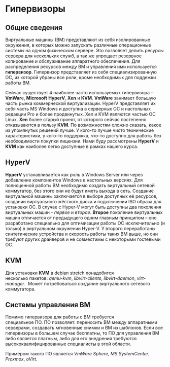 # Гипервизоры


## Общие сведения

Виртуальные машины (ВМ) представляют из себя изолированные окружения, в которых можно запускать различные операционные системы на одном физическом сервере. Это позволяет делить ресурсы сервера для нескольких служб, а так же упрощает резервное копирование и обслуживание аппаратного обеспечения. Для распределения ресурсов между  ВМ и управления ими используется **гипервизор**. Гипервизор представляет из себя специализированную ОС, из которой убраны все роли, кроме необходимых для поддежки работы ВМ.

Сейчас существует 4 наиболее часто используемых гипервизора - **VmWar**e, **Microsoft** **HyperV**, **Xen** и **KVM**. **VmWare** занимает большую часть рынка коммерческой виртуализации. HyperV представляет их себя часть MS Windows и доступна в серверных ОС и настольных редакции Pro и более продвинутых. Xen и KVM являются частью ОС Linux. **Xen** более старый проект, от которого сейчас постепенно отказываются в пользу **KVM**. По возможностям сложно сказать, какое из упомянутых решений лучше. У кого-то лучше чисто технические характеристики, у кого-то поддержка, что-то доступно для работы без необходимости покупки лицензии. Нами буду рассмотрены **HyperV** и **KVM** как наиболее легко доступные в рамках нашего курса.

## HyperV
**HyperV** устанавливается как роль в Windows Server или через добавление компонентов Windows в настольных версиях. Для полноценной работы ВМ необходимо создать виртуальный сетевой коммутатор, без этого они не будут иметь выхода в сеть. 
Создание виртуальной машины заключается в выборе доступных её ресурсов, создании виртуального жёсткого диска и подключении ISO образа для установки ОС. В случае с Hyper-V могут быть доступны два поколения виртуальных машин - *первое* и *второе*. 
**Второе** поколение виртуальных машин отличается от предыдущего одним главным принципом – оно разработано специально для оптимизации работы ОС исключительно (и только) в виртуальном окружении Hyper-V. 
У второго переработаны синтетические устройства и скорость работы таких ВМ выше, но они требуют других драйверов и не совместимы с некоторыми гостевыми ОС.

## KVM
Для установки **KVM** в debian stretch понадобится несколько пакетов: *qemu-kvm*, *libvirt-clients*, *libvirt-daemon*, *virt-manager*. 
Может потребоваться создание виртуального сетевого коммутатора.

## Системы управления ВМ
Помимо гипервизора для работы с ВМ требуется специальное ПО. ПО позволяет: переносить ВМ между аппаратными серверами, создавать мгновенные снимки и ВМ из шаблонов. 
Если все гипервизоры в большем случае бесплатны, то ПО для управления ВМ либо является платным, либо для его внедрения требуются высококвалифицированные специалисты в этой области.

Примером такого ПО является *VmWare Sphere*, *MS SystemCenter*, *Proxmox*, *oVirt*.
